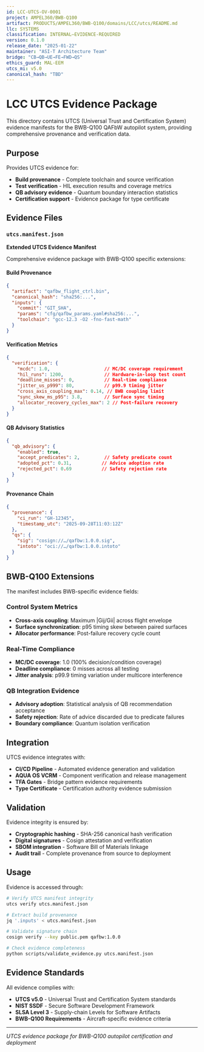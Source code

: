 ```yaml
---
id: LCC-UTCS-OV-0001
project: AMPEL360/BWB-Q100
artifact: PRODUCTS/AMPEL360/BWB-Q100/domains/LCC/utcs/README.md
llc: SYSTEMS
classification: INTERNAL–EVIDENCE-REQUIRED
version: 0.1.0
release_date: "2025-01-22"
maintainer: "ASI-T Architecture Team"
bridge: "CB→QB→UE→FE→FWD→QS"
ethics_guard: MAL-EEM
utcs_mi: v5.0
canonical_hash: "TBD"
---
```


# LCC UTCS Evidence Package

This directory contains UTCS (Universal Trust and Certification System) evidence manifests for the BWB-Q100 QAFbW autopilot system, providing comprehensive provenance and verification data.

## Purpose

Provides UTCS evidence for:

- **Build provenance** - Complete toolchain and source verification
- **Test verification** - HIL execution results and coverage metrics
- **QB advisory evidence** - Quantum boundary interaction statistics
- **Certification support** - Evidence package for type certificate

## Evidence Files

### `utcs.manifest.json`
**Extended UTCS Evidence Manifest**

Comprehensive evidence package with BWB-Q100 specific extensions:

#### Build Provenance
```json
{
  "artifact": "qafbw_flight_ctrl.bin",
  "canonical_hash": "sha256:...",
  "inputs": {
    "commit": "GIT_SHA",
    "params": "cfg/qafbw_params.yaml#sha256:...",
    "toolchain": "gcc-12.3 -O2 -fno-fast-math"
  }
}
```

#### Verification Metrics
```json
{
  "verification": {
    "mcdc": 1.0,                    // MC/DC coverage requirement
    "hil_runs": 1200,               // Hardware-in-loop test count
    "deadline_misses": 0,           // Real-time compliance
    "jitter_us_p999": 80,           // p99.9 timing jitter
    "cross_axis_coupling_max": 0.14, // BWB coupling limit
    "sync_skew_ms_p95": 3.8,        // Surface sync timing
    "allocator_recovery_cycles_max": 2 // Post-failure recovery
  }
}
```

#### QB Advisory Statistics
```json
{
  "qb_advisory": {
    "enabled": true,
    "accept_predicates": 2,         // Safety predicate count
    "adopted_pct": 0.31,           // Advice adoption rate
    "rejected_pct": 0.69           // Safety rejection rate
  }
}
```

#### Provenance Chain
```json
{
  "provenance": {
    "ci_run": "GH-12345",
    "timestamp_utc": "2025-09-28T11:03:12Z"
  },
  "qs": {
    "sig": "cosign://…/qafbw:1.0.0.sig",
    "intoto": "oci://…/qafbw:1.0.0.intoto"
  }
}
```

## BWB-Q100 Extensions

The manifest includes BWB-specific evidence fields:

### Control System Metrics
- **Cross-axis coupling**: Maximum |Gij/Gii| across flight envelope
- **Surface synchronization**: p95 timing skew between paired surfaces
- **Allocator performance**: Post-failure recovery cycle count

### Real-Time Compliance
- **MC/DC coverage**: 1.0 (100% decision/condition coverage)
- **Deadline compliance**: 0 misses across all testing
- **Jitter analysis**: p99.9 timing variation under multicore interference

### QB Integration Evidence
- **Advisory adoption**: Statistical analysis of QB recommendation acceptance
- **Safety rejection**: Rate of advice discarded due to predicate failures
- **Boundary compliance**: Quantum isolation verification

## Integration

UTCS evidence integrates with:
- **CI/CD Pipeline** - Automated evidence generation and validation
- **AQUA OS VCRM** - Component verification and release management
- **TFA Gates** - Bridge pattern evidence requirements
- **Type Certificate** - Certification authority evidence submission

## Validation

Evidence integrity is ensured by:
- **Cryptographic hashing** - SHA-256 canonical hash verification
- **Digital signatures** - Cosign attestation and verification
- **SBOM integration** - Software Bill of Materials linkage
- **Audit trail** - Complete provenance from source to deployment

## Usage

Evidence is accessed through:
```bash
# Verify UTCS manifest integrity
utcs verify utcs.manifest.json

# Extract build provenance
jq '.inputs' < utcs.manifest.json

# Validate signature chain
cosign verify --key public.pem qafbw:1.0.0

# Check evidence completeness
python scripts/validate_evidence.py utcs.manifest.json
```

## Evidence Standards

All evidence complies with:
- **UTCS v5.0** - Universal Trust and Certification System standards
- **NIST SSDF** - Secure Software Development Framework
- **SLSA Level 3** - Supply-chain Levels for Software Artifacts
- **BWB-Q100 Requirements** - Aircraft-specific evidence criteria

---

*UTCS evidence package for BWB-Q100 autopilot certification and deployment*